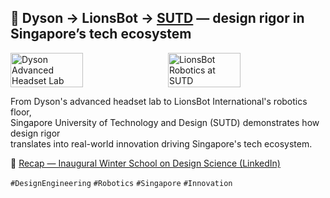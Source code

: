 ## 🤖 Dyson → LionsBot → [SUTD](https://www.sutd.edu.sg) — design rigor in Singapore’s tech ecosystem  

<div style="display:flex;flex-wrap:wrap;gap:10px">
  <img src="/alvin-site/JPG_VID/sutd.jpg" alt="Dyson Advanced Headset Lab" width="48%">
  <img src="/alvin-site/JPG_VID/sutd2.jpg" alt="LionsBot Robotics at SUTD" width="48%">
</div>  

From Dyson's advanced headset lab to LionsBot International's robotics floor,  
Singapore University of Technology and Design (SUTD) demonstrates how design rigor  
translates into real-world innovation driving Singapore's tech ecosystem.  

🔗 [Recap — Inaugural Winter School on Design Science (LinkedIn)](https://www.linkedin.com/posts/jianxiluo_the-inaugural-winter-school-on-design-science-activity-7153630792114442240-dKI4?utm_source=share&utm_medium=member_desktop&rcm=ACoAAChgIoIBE93Gmypj959soL5sHsPKI7F9u9s)  

`#DesignEngineering` `#Robotics` `#Singapore` `#Innovation`
